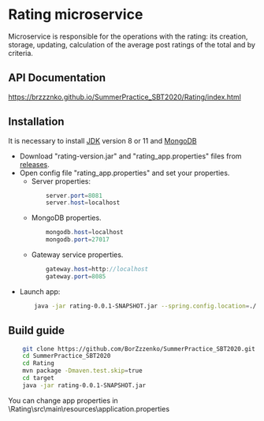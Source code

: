 # Rating microservice
Microservice is responsible for the operations with the rating: its creation, storage, updating, calculation of the average post ratings of the total and by criteria.

## API Documentation
https://brzzznko.github.io/SummerPractice_SBT2020/Rating/index.html

## Installation
It is necessary to install [JDK](https://www.oracle.com/java/technologies/javase-jdk11-downloads.html) version 8 or 11 and [MongoDB](https://docs.mongodb.com/manual/administration/install-community/)

* Download "rating-version.jar" and "rating_app.properties" files from [releases](https://github.com/BorZzzenko/SummerPractice_SBT2020/releases).
* Open config file "rating_app.properties" and set your properties.
    * Server properties:
         ```java
             server.port=8081
             server.host=localhost
         ```
    * MongoDB properties.
      ```java
          mongodb.host=localhost
          mongodb.port=27017
      ```
    * Gateway service properties.
      ```java
          gateway.host=http://localhost
          gateway.port=8085
      ```
* Launch app:
   ```bash
       java -jar rating-0.0.1-SNAPSHOT.jar --spring.config.location=./rating_app.properties
   ```
## Build guide 
```bash
    git clone https://github.com/BorZzzenko/SummerPractice_SBT2020.git
    cd SummerPractice_SBT2020
    cd Rating
    mvn package -Dmaven.test.skip=true
    cd target
    java -jar rating-0.0.1-SNAPSHOT.jar
```
You can change app properties in \Rating\src\main\resources\application.properties
